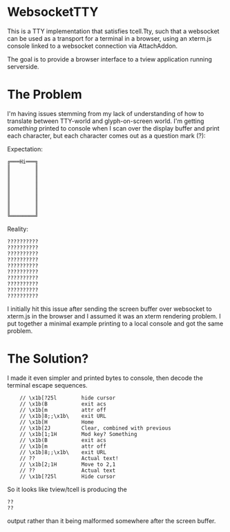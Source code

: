 # WebsocketTTY

This is a TTY implementation that satisfies tcell.Tty, such that a websocket can be used
as a transport for a terminal in a browser, using an xterm.js console linked to a websocket
connection via AttachAddon.

The goal is to provide a browser interface to a tview application running serverside.

# The Problem

I'm having issues stemming from my lack of understanding of how to translate between
TTY-world and glyph-on-screen world. I'm getting *something* printed to console when
I scan over the display buffer and print each character, but each character comes out
as a question mark (?):

Expectation:
```
╔═══Hi═══╗
║        ║
║        ║
║        ║
║        ║
║        ║
║        ║
║        ║
║        ║
╚════════╝
```

Reality:
```
??????????
??????????
??????????
??????????
??????????
??????????
??????????
??????????
??????????
??????????
```

I initially hit this issue after sending the screen buffer over websocket to xterm.js
in the browser and I assumed it was an xterm rendering problem. I put together a minimal
example printing to a local console and got the same problem.

# The Solution?

I made it even simpler and printed bytes to console, then decode the terminal escape sequences.
```
	// \x1b[?25l		hide cursor
	// \x1b(B			exit acs
	// \x1b[m			attr off
	// \x1b]8;;\x1b\	exit URL
	// \x1b[H			Home
	// \x1b[2J			Clear, combined with previous
	// \x1b[1;1H		Mod key? Something
	// \x1b(B			exit acs
	// \x1b[m			attr off
	// \x1b]8;;\x1b\	exit URL
	// ??				Actual text!
	// \x1b[2;1H		Move to 2,1
	// ??				Actual text
	// \x1b[?25l		Hide cursor
```
So it looks like tview/tcell is producing the
```
??
??
```
output rather than it being malformed somewhere after the screen buffer.